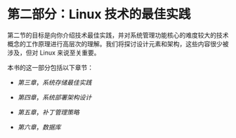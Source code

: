 # 第二部分：Linux 技术的最佳实践

第二节的目标是向你介绍技术最佳实践，并对系统管理功能核心的难度较大的技术概念的工作原理进行高层次的理解。我们将探讨设计元素和架构，这些内容很少被涉及，但对 Linux 来说至关重要。

本书的这一部分包括以下章节：

+   *第三章*，*系统存储最佳实践*

+   *第四章*，*系统部署架构设计*

+   *第五章*，*补丁管理策略*

+   *第六章*，*数据库*
